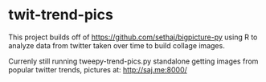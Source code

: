 # twit-trend-pics

This project builds off of https://github.com/sethaj/bigpicture-py using R to analyze data from twitter taken over time to build collage images.

Currenly still running tweepy-trend-pics.py standalone getting images from popular twitter trends, pictures at: http://saj.me:8000/


